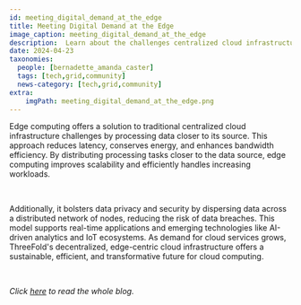 ```yaml
---
id: meeting_digital_demand_at_the_edge
title: Meeting Digital Demand at the Edge
image_caption: meeting_digital_demand_at_the_edge
description:  Learn about the challenges centralized cloud infrastructures will have with growing digital demand and how edge computing platforms like ThreeFold bring a solution.
date: 2024-04-23
taxonomies:
  people: [bernadette_amanda_caster]
  tags: [tech,grid,community]
  news-category: [tech,grid,community]
extra:
    imgPath: meeting_digital_demand_at_the_edge.png
---
```


Edge computing offers a solution to traditional centralized cloud infrastructure challenges by processing data closer to its source. This approach reduces latency, conserves energy, and enhances bandwidth efficiency. By distributing processing tasks closer to the data source, edge computing improves scalability and efficiently handles increasing workloads. 

<br/>

Additionally, it bolsters data privacy and security by dispersing data across a distributed network of nodes, reducing the risk of data breaches. This model supports real-time applications and emerging technologies like AI-driven analytics and IoT ecosystems. As demand for cloud services grows, ThreeFold's decentralized, edge-centric cloud infrastructure offers a sustainable, efficient, and transformative future for cloud computing.

<br/>

*Click [here](https://www.threefold.io/blog/edge-computing/) to read the whole blog.*

